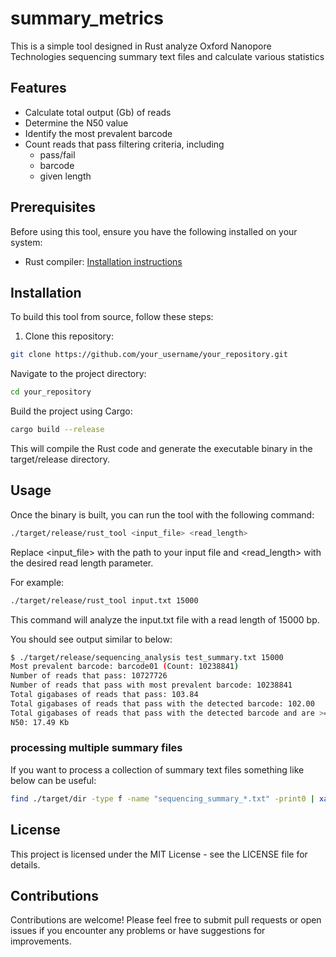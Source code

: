 # summary_metrics

This is a simple tool designed in Rust analyze Oxford Nanopore Technologies sequencing summary text files and calculate various statistics 

## Features

- Calculate total output (Gb) of reads
- Determine the N50 value
- Identify the most prevalent barcode
- Count reads that pass filtering criteria, including
  - pass/fail
  - barcode
  - given length

## Prerequisites

Before using this tool, ensure you have the following installed on your system:

- Rust compiler: [Installation instructions](https://www.rust-lang.org/tools/install)

## Installation

To build this tool from source, follow these steps:

1. Clone this repository:

```bash
git clone https://github.com/your_username/your_repository.git
```

Navigate to the project directory:

```bash
cd your_repository
```

Build the project using Cargo:

```bash
cargo build --release
```

This will compile the Rust code and generate the executable binary in the target/release directory.

## Usage

Once the binary is built, you can run the tool with the following command:

```bash
./target/release/rust_tool <input_file> <read_length>
```

Replace <input_file> with the path to your input file and <read_length> with the desired read length parameter.

For example:

```bash
./target/release/rust_tool input.txt 15000
```

This command will analyze the input.txt file with a read length of 15000 bp.

You should see output similar to below:

```bash
$ ./target/release/sequencing_analysis test_summary.txt 15000
Most prevalent barcode: barcode01 (Count: 10238841)
Number of reads that pass: 10727726
Number of reads that pass with most prevalent barcode: 10238841
Total gigabases of reads that pass: 103.84
Total gigabases of reads that pass with the detected barcode: 102.00
Total gigabases of reads that pass with the detected barcode and are >= 15000bp: 59.32
N50: 17.49 Kb
```

### processing multiple summary files

If you want to process a collection of summary text files something like below can be useful:

```bash
find ./target/dir -type f -name "sequencing_summary_*.txt" -print0 | xargs -0 -I{} sh -c 'echo "Processing {}"; ./target/release/sequencing_analysis {} 15000'
```

## License

This project is licensed under the MIT License - see the LICENSE file for details.

## Contributions

Contributions are welcome! Please feel free to submit pull requests or open issues if you encounter any problems or have suggestions for improvements.
